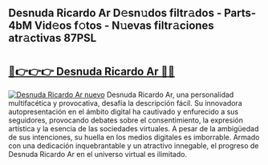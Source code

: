 ## Desnuda Ricardo Ar D𝚎sn𝚞dos filtr𝚊dos - Parts-4bM Vid𝚎os f𝚘tos - N𝚞evas filtr𝚊ciones atr𝚊ctivas 87PSL

# <h2><a href="http://mb4mof.tromn.icu/?c=Desnuda+Ricardo+Ar">🔗👉👉👉 Desnuda Ricardo Ar 🔗🔗</a></h2>

[![Desnuda Ricardo Ar nuevo](https://i.imgur.com/pEAQMta.gif)](http://mb4mof.tromn.icu/?c=Desnuda+Ricardo+Ar)
Desnuda Ricardo Ar, una personalidad multifacética y provocativa, desafía la descripción fácil. Su innovadora autopresentación en el ámbito digital ha cautivado y enfurecido a sus seguidores, provocando debates sobre el consentimiento, la expresión artística y la esencia de las sociedades virtuales. A pesar de la ambigüedad de sus intenciones, su huella en los medios digitales es imborrable. Armado con una dedicación inquebrantable y un atractivo innegable, el progreso de Desnuda Ricardo Ar en el universo virtual es ilimitado.
